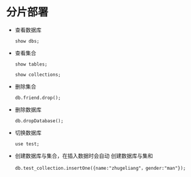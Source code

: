# 分片部署

*   查看数据库

    ```
    show dbs;
    ```
*   查看集合

    ```
    show tables;
    ```

    ```
    show collections;
    ```
*   删除集合

    ```
    db.friend.drop();
    ```
*   删除数据库

    ```
    db.dropDatabase();
    ```
*   切换数据库

    ```
    use test;
    ```
*   创建数据库与集合，在插入数据时会自动 创建数据库与集和

    ```
    db.test_collection.insertOne({name:"zhugeliang"，gender:"man"});
    ```
